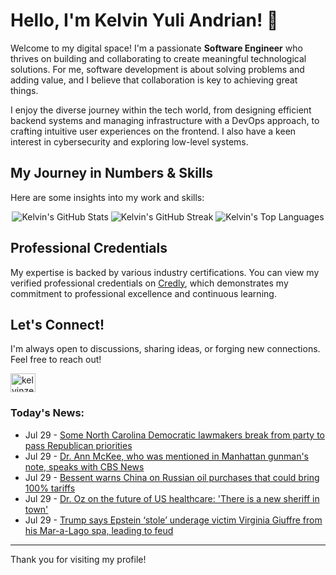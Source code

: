# Hello, I'm Kelvin Yuli Andrian! 👋

Welcome to my digital space! I'm a passionate **Software Engineer** who thrives on building and collaborating to create meaningful technological solutions. For me, software development is about solving problems and adding value, and I believe that collaboration is key to achieving great things.

I enjoy the diverse journey within the tech world, from designing efficient backend systems and managing infrastructure with a DevOps approach, to crafting intuitive user experiences on the frontend. I also have a keen interest in cybersecurity and exploring low-level systems.

## My Journey in Numbers & Skills

Here are some insights into my work and skills:

<p align="center">
  <img src="https://github-readme-stats.vercel.app/api?username=kelvinzer0&show_icons=true&theme=radical" alt="Kelvin's GitHub Stats" />
  <img src="https://github-readme-streak-stats.herokuapp.com/?user=kelvinzer0&theme=radical" alt="Kelvin's GitHub Streak" />
  <img src="https://github-readme-stats.vercel.app/api/top-langs/?username=kelvinzer0&layout=compact&theme=radical" alt="Kelvin's Top Languages" />
</p>

## Professional Credentials

My expertise is backed by various industry certifications. You can view my verified professional credentials on [Credly](https://www.credly.com/users/kelvin-yuli-andrian/badges), which demonstrates my commitment to professional excellence and continuous learning.

## Let's Connect!

I'm always open to discussions, sharing ideas, or forging new connections. Feel free to reach out!

<p align="left">
    <a href="https://linkedin.com/in/kelvinzero" target="blank"><img align="center" src="https://cdn.jsdelivr.net/npm/simple-icons@3.0.1/icons/linkedin.svg" alt="kelvinzero" height="30" width="40" /></a>
</p>

### Today's News:

<!-- feed start -->
- Jul 29 - [Some North Carolina Democratic lawmakers break from party to pass Republican priorities](https://www.yahoo.com/news/articles/north-carolina-democratic-lawmakers-break-211408817.html)
- Jul 29 - [Dr. Ann McKee, who was mentioned in Manhattan gunman's note, speaks with CBS News](https://www.yahoo.com/news/videos/dr-ann-mckee-mentioned-manhattan-204851640.html)
- Jul 29 - [Bessent warns China on Russian oil purchases that could bring 100% tariffs](https://www.yahoo.com/news/articles/bessent-warns-china-russian-oil-203759933.html)
- Jul 29 - [Dr. Oz on the future of US healthcare: 'There is a new sheriff in town'](https://finance.yahoo.com/news/dr-oz-on-the-future-of-us-healthcare-there-is-a-new-sheriff-in-town-202833620.html)
- Jul 29 - [Trump says Epstein ‘stole’ underage victim Virginia Giuffre from his Mar-a-Lago spa, leading to feud](https://www.yahoo.com/news/articles/trump-says-epstein-stole-underage-181659213.html)
<!-- feed end -->

---

Thank you for visiting my profile!